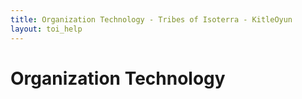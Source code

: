 ```yaml
---
title: Organization Technology - Tribes of Isoterra - KitleOyun
layout: toi_help
---
```


<h1 class="h1">Organization Technology</h1>
